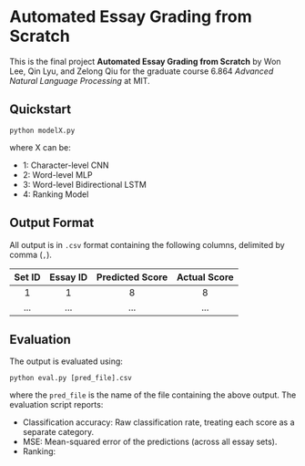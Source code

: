 # Automated Essay Grading from Scratch

This is the final project **Automated Essay Grading from Scratch** by Won Lee, Qin Lyu, and Zelong Qiu for the graduate course 6.864 *Advanced Natural Language Processing* at MIT.

## Quickstart

```
python modelX.py
```

where X can be:

* 1: Character-level CNN
* 2: Word-level MLP
* 3: Word-level Bidirectional LSTM
* 4: Ranking Model

## Output Format

All output is in `.csv` format containing the following columns, delimited by comma (`,`).

| Set ID | Essay ID | Predicted Score | Actual Score |
| :----: | :------: | :-------------: | :----------: |
| 1 	 | 1 	    | 8 	      | 8 	     |
| ...	 | ...	    | ...	      | ...	     |

## Evaluation

The output is evaluated using:

```
python eval.py [pred_file].csv
```

where the `pred_file` is the name of the file containing the above output. The evaluation script reports:

* Classification accuracy: Raw classification rate, treating each score as a separate category.
* MSE: Mean-squared error of the predictions (across all essay sets).
* Ranking: